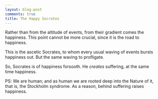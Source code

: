 ```yaml
---
layout: blog-post
comments: true
title: The Happy Socrates
---
```



Rather than from the altitude of events, from their gradient comes the happiness. This point cannot be more crucial, since it is the road to happiness.

This is the ascetic Socrates, to whom every usual waving of events bursts happiness out. But the same waving  to profligate.

So, Socrates is of happiness forsooth. He *creates* suffering, at the same time happiness.


PS: We are human; and as human we are rooted deep into the Nature of it, that is, the Stockholm syndrome. As a reason, behind suffering raises happiness.
